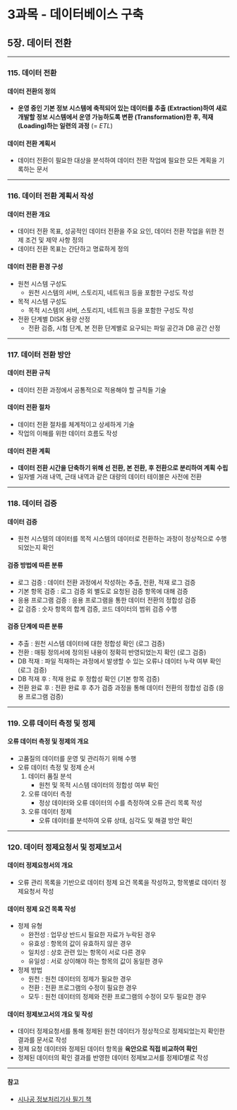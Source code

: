 # 3과목 - 데이터베이스 구축
## 5장. 데이터 전환

---

### 115. 데이터 전환
#### 데이터 전환의 정의
- **운영 중인 기본 정보 시스템에 축적되어 있는 데이터를 추출 (Extraction)하여 새로 개발할 정보 시스템에서 운영 가능하도록 변환 (Transformation)한 후, 적재 (Loading)하는 일련의 과정** (= *ETL*)

#### 데이터 전환 계획서
- 데이터 전환이 필요한 대상을 분석하여 데이터 전환 작업에 필요한 모든 계획을 기록하는 문서

---

### 116. 데이터 전환 계획서 작성
#### 데이터 전환 개요
- 데이터 전환 목표, 성공적인 데이터 전환을 주요 요인, 데이터 전환 작업을 위한 전제 조건 및 제약 사항 정의
- 데이터 전환 목표는 간단하고 명료하게 정의

#### 데이터 전환 환경 구성
- 원천 시스템 구성도
    - 원천 시스템의 서버, 스토리지, 네트워크 등을 포함한 구성도 작성
- 목적 시스템 구성도
    - 목적 시스템의 서버, 스토리지, 네트워크 등을 포함한 구성도 작성
- 전환 단계별 DISK 용량 산정
    - 전환 검증, 시험 단계, 본 전환 단계별로 요구되는 파일 공간과 DB 공간 산정

---

### 117. 데이터 전환 방안
#### 데이터 전환 규칙
- 데이터 전환 과정에서 공통적으로 적용해야 할 규칙들 기술

#### 데이터 전환 절차
- 데이터 전환 절차를 체계적이고 상세하게 기술
- 작업의 이해를 위한 데이터 흐름도 작성

#### 데이터 전환 계획
- **데이터 전환 시간을 단축하기 위해 선 전환, 본 전환, 후 전환으로 분리하여 계획 수립**
- 일자별 거래 내역, 근태 내역과 같은 대량의 데이터 테이블은 사전에 전환

---

### 118. 데이터 검증
#### 데이터 검증
- 원천 시스템의 데이터를 목적 시스템의 데이터로 전환하는 과정이 정상적으로 수행되었는지 확인

#### 검증 방법에 따른 분류
- 로그 검증 : 데이터 전환 과정에서 작성하는 추출, 전환, 적재 로그 검증
- 기본 항목 검증 : 로그 검증 외 별도로 요청된 검증 항목에 대해 검증
- 응용 프로그램 검증 : 응용 프로그램을 통한 데이터 전환의 정합성 검증
- 값 검증 : 숫자 항목의 합계 검증, 코드 데이터의 범위 검증 수행

#### 검증 단계에 따른 분류
- 추출 : 원천 시스템 데이터에 대한 정합성 확인 (로그 검증)
- 전환 : 매핑 정의서에 정의된 내용이 정확히 반영되었는지 확인 (로그 검증)
- DB 적재 : 파일 적재하는 과정에서 발생할 수 있는 오류나 데이터 누락 여부 확인 (로그 검증)
- DB 적재 후 : 적재 완료 후 정합성 확인 (기본 항목 검증)
- 전환 완료 후 : 전환 완료 후 추가 검증 과정을 통해 데이터 전환의 정합성 검증 (응용 프로그램 검증)

---

### 119. 오류 데이터 측정 및 정제
#### 오류 데이터 측정 및 정제의 개요
- 고품질의 데이터를 운영 및 관리하기 위해 수행
- 오류 데이터 측정 및 정제 순서
    1. 데이터 품질 분석
        - 원천 및 목적 시스템 데이터의 정합성 여부 확인
    2. 오류 데이터 측정
        - 정상 데이터와 오류 데이터의 수를 측정하여 오류 관리 목록 작성
    3. 오류 데이터 정제
        - 오류 데이터를 분석하여 오류 상태, 심각도 및 해결 방안 확인

---

### 120. 데이터 정제요청서 및 정제보고서
#### 데이터 정제요청서의 개요
- 오류 관리 목록을 기반으로 데이터 정제 요건 목록을 작성하고, 항목별로 데이터 정제요청서 작성

#### 데이터 정제 요건 목록 작성
- 정제 유형
    - 완전성 : 업무상 반드시 필요한 자료가 누락된 경우
    - 유효성 : 항목의 값이 유효하지 않은 경우
    - 일치성 : 상호 관련 있는 항목이 서로 다른 경우
    - 유일성 : 서로 상이해야 하는 항목의 값이 동일한 경우
- 정제 방법
    - 원천 : 원천 데이터의 정제가 필요한 경우
    - 전환 : 전환 프로그램의 수정이 필요한 경우
    - 모두 : 원천 데이터의 정제와 전환 프로그램의 수정이 모두 필요한 경우

#### 데이터 정제보고서의 개요 및 작성
- 데이터 정제요청서를 통해 정제된 원천 데이터가 정상적으로 정제되었는지 확인한 결과를 문서로 작성
- 정제 요청 데이터와 정제된 데이터 항목을 **육안으로 직접 비교하여 확인**
- 정제된 데이터의 확인 결과를 반영한 데이터 정제보고서를 정제ID별로 작성

---

#### 참고
- [시나공 정보처리기사 필기 책](https://book.naver.com/bookdb/book_detail.nhn?bid=15766742)
